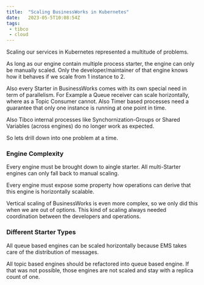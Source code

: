 ```yaml
---
title:  "Scaling BusinessWorks in Kubernetes"
date:   2023-05-5T10:08:54Z
tags:
 - tibco
 - cloud
---
```

Scaling our services in Kubernetes represented a multitude of problems.

As long as our engine contain multiple process starter, the engine can only be manually scaled. Only the developer/maintainer of that engine knows how it behaves if we scale from 1 instance to 2.

Also every Starter in BusinessWorks comes with its own special need in term of parallelism. For Example a Queue receiver can scale horizontally, where as a Topic Consumer cannot.
Also Timer based processes need a guarantee that only one instance is running at one point in time.

Also Tibco internal processes like Synchornization-Groups or Shared Variables (across engines) do no longer work as expected.

So lets drill down into one problem at a time.

### Engine Complexity

Every engine must be brought down to aingle starter. All multi-Starter engines can only fall back to manual scaling.

Every engine must expose some property how operations can derive that this engine is horizontally scalable.

Vertical scaling of BusinessWorks is even more complex, so we only did this when we are out of options. This kind of scaling always needed coordination between the developers and operations.

### Different Starter Types

All queue based engines can be scaled horizontally because EMS takes care of the distribution of messages.

All topic based engines should be refactored into queue based engine. If that was not possible, those engines are not scaled and stay with a replica count of one.